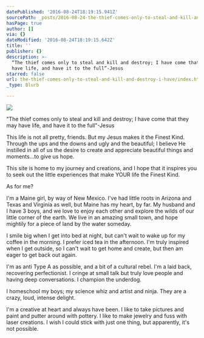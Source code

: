 ```yaml
---
datePublished: '2016-08-24T18:19:15.941Z'
sourcePath: _posts/2016-08-24-the-thief-comes-only-to-steal-and-kill-and-destroy-i-have.md
hasPage: true
author: []
via: {}
dateModified: '2016-08-24T18:19:15.642Z'
title: ''
publisher: {}
description: >-
  “The thief comes only to steal and kill and destroy; I have come that they may
  have life, and have it to the full”-Jesus
starred: false
url: the-thief-comes-only-to-steal-and-kill-and-destroy-i-have/index.html
_type: Blurb

---
```

![](https://the-grid-user-content.s3-us-west-2.amazonaws.com/b6989d03-907c-4a14-91a9-5744de6ba181.jpg)

"The thief comes only to steal and kill and destroy; I have come that they may have life, and have it to the full"-Jesus

This life is not all pretty, friends. But my Jesus makes it the Finest Kind. Through the ups and the downs and ugly and the beautiful; I believe He instilled in all of us the desire to create and appreciate beautiful things and moments...to give us hope.

This site is home to my journey and creations, and I hope that it inspires you to seek out the little experiences that make YOUR life the Finest Kind.

As for me?

I'm a Maine girl, by way of New Mexico. I've had little roots in Arizona and Texas and Virginia as well, but Maine has my heart, by far. My husband and I have 3 boys, and we love to enjoy each other and explore the wilds of our little corner of the earth. We live in an amazing small town, and hope mightily for a piece of land by the water someday.

I smile big when I get into bed at night, but can't wait to wake up for my coffee in the morning. I prefer iced tea in the afternoon. I'm truly inspired when I get outside, so I can't wait to get home and create, but then am eager to get back out again.

I'm as anti Type A as possible, and a bit of a cultural rebel. I'm a laid back, recovering perfectionist. I cringe at small talk but truly love people and having deep conversations. I champion the underdog.

I homeschool my boys; my science whiz and artist and ninja. They are a crazy, loud, intense delight.

I'm a creative at heart and always have been. I like to take pictures and paint and putter around with pottery. I like to make jewelry and fuss with laser creations. I wish I could stick with just one thing, but apparently, it's not possible.
